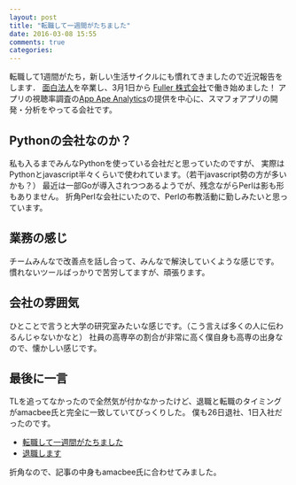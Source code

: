 ```yaml
---
layout: post
title: "転職して一週間がたちました"
date: 2016-03-08 15:55
comments: true
categories: 
---
```


転職して1週間がたち，新しい生活サイクルにも慣れてきましたので近況報告をします．
[面白法人](http://www.kayac.com/)を卒業し、3月1日から [Fuller 株式会社](http://fuller.co.jp/)で働き始めました！
アプリの視聴率調査の[App Ape Analytics](https://analytics.appa.pe/)の提供を中心に、スマフォアプリの開発・分析をやってる会社です。

<!-- More -->

## Pythonの会社なのか？

私も入るまでみんなPythonを使っている会社だと思っていたのですが、
実際はPythonとjavascript半々くらいで使われています。（若干javascript勢の方が多いかも？）
最近は一部Goが導入されつつあるようでが、残念ながらPerlは影も形もありません。
折角Perlな会社にいたので、Perlの布教活動に勤しみたいと思っています。

## 業務の感じ

チームみんなで改善点を話し合って、みんなで解決していくような感じです。
慣れないツールばっかりで苦労してますが、頑張ります。

## 会社の雰囲気

ひとことで言うと大学の研究室みたいな感じです。（こう言えば多くの人に伝わるんじゃないかなと）
社員の高専卒の割合が非常に高く僕自身も高専の出身なので、懐かしい感じです。

## 最後に一言

TLを追ってなかったので全然気が付かなかったけど、退職と転職のタイミングがamacbee氏と完全に一致していてびっくりした。
僕も26日退社、1日入社だったのです。

- [転職して一週間がたちました](http://amacbee.hatenablog.com/entry/2016/02/28/210544)
- [退職します](http://amacbee.hatenablog.com/entry/2016/02/28/210544)

折角なので、記事の中身もamacbee氏に合わせてみました。
